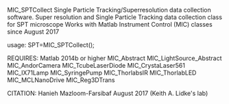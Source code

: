 
MIC_SPTCollect Single Particle Tracking/Superresolution data collection
software. Super resolution and Single Particle Tracking data collection
class for SPT microscope Works with Matlab Instrument Control (MIC)
classes since August 2017

usage: SPT=MIC_SPTCollect();

REQUIRES:
Matlab 2014b or higher MIC_Abstract MIC_LightSource_Abstract
MIC_AndorCamera MIC_TcubeLaserDiode MIC_CrystaLaser561 MIC_IX71Lamp
MIC_SyringePump MIC_ThorlabsIR MIC_ThorlabLED MIC_MCLNanoDrive
MIC_Reg3DTrans

CITATION:
Hanieh Mazloom-Farsibaf   August 2017 (Keith A. Lidke's lab)
